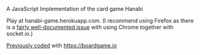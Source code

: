A JavaScript Implementation of the card game Hanabi

Play at hanabi-game.herokuapp.com. (I recommend using Firefox as there is a [fairly well-documented issue](https://github.com/socketio/socket.io/issues/3259) with using Chrome together with socket.io.)

[Previously coded](https://github.com/andrwmillr/hanabi-2) with https://boardgame.io
